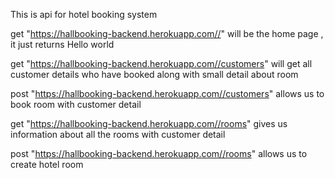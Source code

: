 This is api for hotel booking system

get "https://hallbooking-backend.herokuapp.com//" will be the home page , it just returns Hello world

get "https://hallbooking-backend.herokuapp.com//customers" will get all customer details who have booked along with small detail about room

post "https://hallbooking-backend.herokuapp.com//customers" allows us to book room with customer detail

get "https://hallbooking-backend.herokuapp.com//rooms" gives us information about all the rooms with customer detail

post "https://hallbooking-backend.herokuapp.com//rooms" allows us to create hotel room

